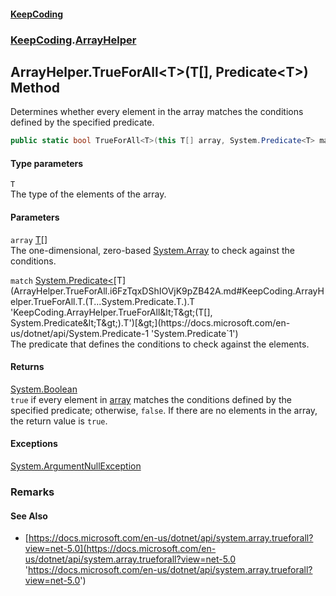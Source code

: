 #### [KeepCoding](index.md 'index')
### [KeepCoding](KeepCoding.md 'KeepCoding').[ArrayHelper](ArrayHelper.md 'KeepCoding.ArrayHelper')
## ArrayHelper.TrueForAll&lt;T&gt;(T[], Predicate&lt;T&gt;) Method
Determines whether every element in the array matches the conditions defined by the specified predicate.  
```csharp
public static bool TrueForAll<T>(this T[] array, System.Predicate<T> match);
```
#### Type parameters
<a name='KeepCoding.ArrayHelper.TrueForAll.T.(T...System.Predicate.T.).T'></a>
`T`  
The type of the elements of the array.
  
#### Parameters
<a name='KeepCoding.ArrayHelper.TrueForAll.T.(T...System.Predicate.T.).array'></a>
`array` [T](ArrayHelper.TrueForAll.i6FzTqxDShIOVjK9pZB42A.md#KeepCoding.ArrayHelper.TrueForAll.T.(T...System.Predicate.T.).T 'KeepCoding.ArrayHelper.TrueForAll&lt;T&gt;(T[], System.Predicate&lt;T&gt;).T')[[]](https://docs.microsoft.com/en-us/dotnet/api/System.Array 'System.Array')  
The one-dimensional, zero-based [System.Array](https://docs.microsoft.com/en-us/dotnet/api/System.Array 'System.Array') to check against the conditions.
  
<a name='KeepCoding.ArrayHelper.TrueForAll.T.(T...System.Predicate.T.).match'></a>
`match` [System.Predicate&lt;](https://docs.microsoft.com/en-us/dotnet/api/System.Predicate-1 'System.Predicate`1')[T](ArrayHelper.TrueForAll.i6FzTqxDShIOVjK9pZB42A.md#KeepCoding.ArrayHelper.TrueForAll.T.(T...System.Predicate.T.).T 'KeepCoding.ArrayHelper.TrueForAll&lt;T&gt;(T[], System.Predicate&lt;T&gt;).T')[&gt;](https://docs.microsoft.com/en-us/dotnet/api/System.Predicate-1 'System.Predicate`1')  
The predicate that defines the conditions to check against the elements.
  
#### Returns
[System.Boolean](https://docs.microsoft.com/en-us/dotnet/api/System.Boolean 'System.Boolean')  
`true` if every element in [array](ArrayHelper.TrueForAll.i6FzTqxDShIOVjK9pZB42A.md#KeepCoding.ArrayHelper.TrueForAll.T.(T...System.Predicate.T.).array 'KeepCoding.ArrayHelper.TrueForAll&lt;T&gt;(T[], System.Predicate&lt;T&gt;).array') matches the conditions defined by the specified predicate; otherwise, `false`. If there are no elements in the array, the return value is `true`.
#### Exceptions
[System.ArgumentNullException](https://docs.microsoft.com/en-us/dotnet/api/System.ArgumentNullException 'System.ArgumentNullException')  
### Remarks
#### See Also
- [https://docs.microsoft.com/en-us/dotnet/api/system.array.trueforall?view=net-5.0](https://docs.microsoft.com/en-us/dotnet/api/system.array.trueforall?view=net-5.0 'https://docs.microsoft.com/en-us/dotnet/api/system.array.trueforall?view=net-5.0')
